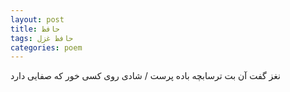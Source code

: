 ```yaml
---
layout: post
title: حافظ
tags: حافظ غزل
categories: poem
---
```


نغز گفت آن بت ترسابچه باده پرست / شادی روی کسی خور که صفایی دارد